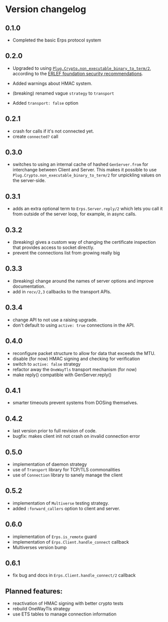 # Version changelog

## 0.1.0

- Completed the basic Erps protocol system

## 0.2.0

- Upgraded to using [`Plug.Crypto.non_executable_binary_to_term/2`](https://hexdocs.pm/plug_crypto/Plug.Crypto.html#non_executable_binary_to_term/2), according to the [ERLEF foundation security recommendations](https://erlef.github.io/security-wg/secure_coding_and_deployment_hardening/serialisation).

- Added warnings about HMAC system.
- (breaking) renamed vague `strategy` to `transport`
- Added `transport: false` option

## 0.2.1

- crash for calls if it's not connected yet.
- create `connected?` call

## 0.3.0

- switches to using an internal cache of hashed `GenServer.from` for
  interchange between Client and Server.  This makes it possible to use
  `Plug.Crypto.non_executable_binary_to_term/2` for unpickling values
  on the server-side.

## 0.3.1

- adds an extra optional term to `Erps.Server.reply/2` which lets you
  call it from outside of the server loop, for example, in async calls.

## 0.3.2

- (breaking) gives a custom way of changing the certificate inspection that
  provides access to socket directly.
- prevent the connections list from growing really big

## 0.3.3

- (breaking) change around the names of server options and improve documentation.
- add in `recv/2,3` callbacks to the transport APIs.

## 0.3.4

- change API to not use a raising upgrade.
- don't default to using `active: true` connections in the API.

## 0.4.0

- reconfigure packet structure to allow for data that exceeds the MTU.
- disable (for now) HMAC signing and checking for verification
- switch to `active: false` strategy
- refactor away the `OneWayTls` transport mechanism (for now)
- make reply() compatible with GenServer.reply()

## 0.4.1

- smarter timeouts prevent systems from DOSing themselves.

## 0.4.2

- last version prior to full revision of code.
- bugfix: makes client init not crash on invalid connection error

## 0.5.0

- implementation of daemon strategy
- use of `Transport` library for TCP/TLS commonalities
- use of `Connection` library to sanely manage the client

## 0.5.2

- implementation of `Multiverse` testing strategy.
- added `:forward_callers` option to client and server.

## 0.6.0

- implementation of `Erps.is_remote` guard
- implementation of `Erps.Client.handle_connect` callback
- Multiverses version bump

## 0.6.1

- fix bug and docs in `Erps.Client.handle_connect/2` callback

## Planned features:

- reactivation of HMAC signing with better crypto tests
- rebuild OneWayTls strategy
- use ETS tables to manage connection information
